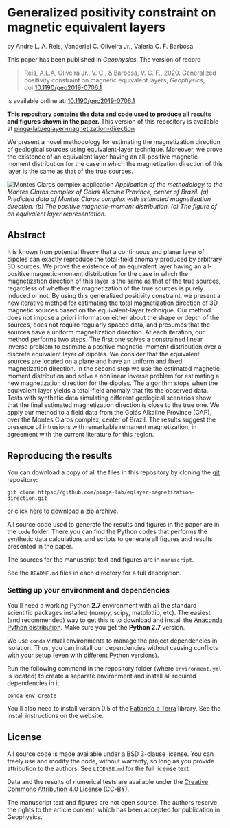# Generalized positivity constraint on magnetic equivalent layers

by
Andre L. A. Reis,
Vanderlei C. Oliveira Jr.,
Valeria C. F. Barbosa

This paper has been published in *Geophysics*.
The version of record

> Reis, A.L.A, Oliveira Jr., V. C., & Barbosa, V. C. F., 2020. 
> Generalized positivity constraint on magnetic equivalent layers, 
> *Geophysics*, 
> doi:[10.1190/geo2019-0706.1](https://doi.org/10.1190/geo2019-0706.1)

is available online at: [10.1190/geo2019-0706.1](https://doi.org/10.1190/geo2019-0706.1)

**This repository contains the data and code used to produce all results and figures shown
in the paper.**
This version of this repository is available at
[pinga-lab/eqlayer-magnetization-direction](https://github.com/pinga-lab/eqlayer-magnetization-direction)

We present a novel methodology for estimating the magnetization direction of geological sources
using equivalent-layer technique. Moreover, we prove the existence of an equivalent layer having 
an all-positive magnetic-moment distribution for the case in which the magnetization direction of this 
layer is the same as that of the true sources.

![Montes Claros complex application](montes-claros-application.png)
*Application of the methodology to the Montes Claros complex of Goias Alkaline Province, center of Brazil.
(a) Predicted data of Montes Claros complex with estimated magnetization direction. (b)
The positive magnetic-moment distribution. (c) The figure of an equivalent layer representation.*

## Abstract

It is known from potential theory that a continuous and planar layer of dipoles 
can exactly reproduce the total-field anomaly produced by arbitrary 3D sources. 
We prove the existence of an equivalent layer having an all-positive 
magnetic-moment distribution for the case in which the magnetization direction 
of this layer is the same as that of the true sources, regardless of whether the 
magnetization of the true sources is purely induced or not. 
By using this generalized positivity constraint, we present a new iterative method 
for estimating the total magnetization direction of 3D magnetic sources based on 
the equivalent-layer technique. Our method does not impose a priori information 
either about the shape or depth of the sources, does not require regularly spaced 
data, and presumes that the sources have a uniform magnetization direction. 
At each iteration, our method performs two steps. The first one solves a 
constrained linear inverse problem to estimate a positive magnetic-moment 
distribution over a discrete equivalent layer of dipoles. We consider that the 
equivalent sources are located on a plane and have an uniform and fixed 
magnetization direction. In the second step we use the estimated magnetic-moment 
distribution and solve a nonlinear inverse problem for estimating a new 
magnetization direction for the dipoles. The algorithm stops when the equivalent 
layer yields a total-field anomaly that fits the observed data. 
Tests with synthetic data simulating different geological scenarios show that 
the final estimated magnetization direction is close to the true one. 
We apply our method to a field data from the Goiás Alkaline Province (GAP), 
over the Montes Claros complex, center of Brazil. The results suggest the presence 
of intrusions with remarkable remanent magnetization, in agreement with the current 
literature for this region.

## Reproducing the results

You can download a copy of all the files in this repository by cloning the
[git](https://git-scm.com/) repository:

    git clone https://github.com/pinga-lab/eqlayer-magnetization-direction.git

or [click here to download a zip archive](https://github.com/pinga-lab/eqlayer-magnetization-direction/archive/master.zip).

All source code used to generate the results and figures in the paper are in
the `code` folder. There you can find the Python codes that performs 
the synthetic data calculations and scripts to generate all figures and results
presented in the paper.

The sources for the manuscript text and figures are in `manuscript`.

See the `README.md` files in each directory for a full description.


### Setting up your environment and dependencies

You'll need a working Python **2.7** environment with all the standard
scientific packages installed (numpy, scipy, matplotlib, etc).  The easiest
(and recommended) way to get this is to download and install the
[Anaconda Python distribution](http://continuum.io/downloads#all).
Make sure you get the **Python 2.7** version.

We use `conda` virtual environments to manage the project dependencies in
isolation. Thus, you can install our dependencies without causing conflicts with your
setup (even with different Python versions).

Run the following command in the repository folder (where `environment.yml`
is located) to create a separate environment and install all required
dependencies in it:

    conda env create

You'll also need to install version 0.5 of the
[Fatiando a Terra](http://www.fatiando.org/) library.
See the install instructions on the website.

## License

All source code is made available under a BSD 3-clause license.  You can freely
use and modify the code, without warranty, so long as you provide attribution
to the authors.  See `LICENSE.md` for the full license text.

Data and the results of numerical tests are available under the
[Creative Commons Attribution 4.0 License (CC-BY)](https://creativecommons.org/licenses/by/4.0/).

The manuscript text and figures are not open source. The authors reserve the
rights to the article content, which has been accepted for publication in
Geophysics.

